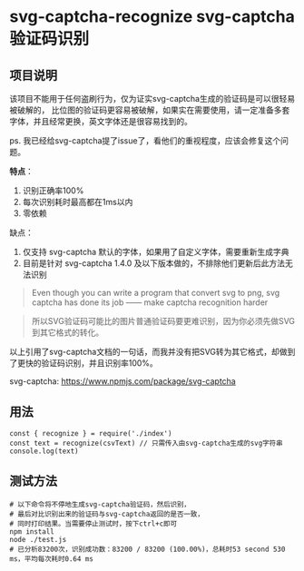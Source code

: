 # svg-captcha-recognize svg-captcha验证码识别

## 项目说明

该项目不能用于任何盗刷行为，仅为证实svg-captcha生成的验证码是可以很轻易被破解的，
比位图的验证码更容易被破解，如果实在需要使用，请一定准备多套字体，并且经常更换，英文字体还是很容易找到的。

ps. 我已经给svg-captcha提了issue了，看他们的重视程度，应该会修复这个问题。

**特点**：
1. 识别正确率100%
2. 每次识别耗时最高都在1ms以内
3. 零依赖

缺点：
1. 仅支持 svg-captcha 默认的字体，如果用了自定义字体，需要重新生成字典
2. 目前是针对 svg-captcha 1.4.0 及以下版本做的，不排除他们更新后此方法无法识别

> Even though you can write a program that convert svg to png, svg captcha has done its job
  —— make captcha recognition harder 

> 所以SVG验证码可能比的图片普通验证码要更难识别，因为你必须先做SVG到其它格式的转化。

以上引用了svg-captcha文档的一句话，而我并没有把SVG转为其它格式，却做到了更快的验证码识别，并且识别率100%。

svg-captcha: https://www.npmjs.com/package/svg-captcha

## 用法

    const { recognize } = require('./index')
    const text = recognize(csvText) // 只需传入由svg-captcha生成的svg字符串
    console.log(text)

## 测试方法

    # 以下命令将不停地生成svg-captcha验证码，然后识别，
    # 最后对比识别出来的验证码与svg-captcha返回的是否一致，
    # 同时打印结果。当需要停止测试时，按下ctrl+c即可
    npm install
    node ./test.js
    # 已分析83200次，识别成功数：83200 / 83200 (100.00%)，总耗时53 second 530 ms，平均每次耗时0.64 ms
